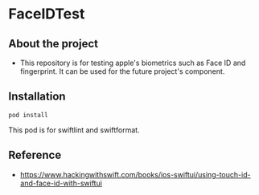 # FaceIDTest
## About the project
- This repository is for testing apple's biometrics such as Face ID and fingerprint. It can be used for the future project's component.

## Installation
```
pod install
```
This pod is for swiftlint and swiftformat.

## Reference
- https://www.hackingwithswift.com/books/ios-swiftui/using-touch-id-and-face-id-with-swiftui
